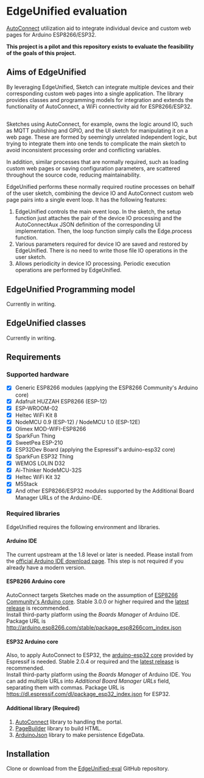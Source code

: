 # EdgeUnified evaluation

[AutoConnect](https://github.com/Hieromon/AutoConnect) utilization aid to integrate individual device and custom web pages for Arduino ESP8266/ESP32.

**This project is a pilot and this repository exists to evaluate the feasibility of the goals of this project.**

## Aims of EdgeUnified

By leveraging EdgeUnified, Sketch can integrate multiple devices and their corresponding custom web pages into a single application. The library provides classes and programming models for integration and extends the functionality of AutoConnect, a WiFi connectivity aid for ESP8266/ESP32.

##

Sketches using AutoConnect, for example, owns the logic around IO, such as MQTT publishing and GPIO, and the UI sketch for manipulating it on a web page. These are formed by seemingly unrelated independent logic, but trying to integrate them into one tends to complicate the main sketch to avoid inconsistent processing order and conflicting variables.

In addition, similar processes that are normally required, such as loading custom web pages or saving configuration parameters, are scattered throughout the source code, reducing maintainability.

EdgeUnified performs these normally required routine processes on behalf of the user sketch, combining the device IO and AutoConnect custom web page pairs into a single event loop. It has the following features:

1. EdgeUnified controls the main event loop. In the sketch, the setup function just attaches the pair of the device IO processing and the AutoConnectAux JSON definition of the corresponding UI implementation. Then, the loop function simply calls the Edge.process function.
2. Various parameters required for device IO are saved and restored by EdgeUnified. There is no need to write those file IO operations in the user sketch.
3. Allows periodicity in device IO processing. Periodic execution operations are performed by EdgeUnified.

## EdgeUnified Programming model

Currently in writing.

## EdgeUnified classes

Currently in writing.

## Requirements

### Supported hardware

  * [X] Generic ESP8266 modules (applying the ESP8266 Community's Arduino core)
  * [X] Adafruit HUZZAH ESP8266 (ESP-12)
  * [X] ESP-WROOM-02
  * [X] Heltec WiFi Kit 8
  * [X] NodeMCU 0.9 (ESP-12) / NodeMCU 1.0 (ESP-12E)
  * [X] Olimex MOD-WIFI-ESP8266
  * [X] SparkFun Thing
  * [X] SweetPea ESP-210
  * [X] ESP32Dev Board (applying the Espressif's arduino-esp32 core)
  * [X] SparkFun ESP32 Thing
  * [X] WEMOS LOLIN D32
  * [X] Ai-Thinker NodeMCU-32S
  * [X] Heltec WiFi Kit 32
  * [X] M5Stack
  * [X] And other ESP8266/ESP32 modules supported by the Additional Board Manager URLs of the Arduino-IDE.

### Required libraries

EdgeUnified requires the following environment and libraries.

#### Arduino IDE

The current upstream at the 1.8 level or later is needed. Please install from the [official Arduino IDE download page](https://www.arduino.cc/en/Main/Software). This step is not required if you already have a modern version.

#### ESP8266 Arduino core

AutoConnect targets Sketches made on the assumption of [ESP8266 Community's Arduino core](https://github.com/esp8266/Arduino). Stable 3.0.0 or higher required and the [latest release](https://github.com/esp8266/Arduino/releases/latest) is recommended.  
Install third-party platform using the *Boards Manager* of Arduino IDE. Package URL is http://arduino.esp8266.com/stable/package_esp8266com_index.json

#### ESP32 Arduino core

Also, to apply AutoConnect to ESP32, the [arduino-esp32 core](https://github.com/espressif/arduino-esp32) provided by Espressif is needed. Stable 2.0.4 or required and the [latest release](https://github.com/espressif/arduino-esp32/releases/latest) is recommended.  
Install third-party platform using the *Boards Manager* of Arduino IDE. You can add multiple URLs into *Additional Board Manager URLs* field, separating them with commas. Package URL is https://dl.espressif.com/dl/package_esp32_index.json for ESP32.

#### Additional library (Required)

1. [AutoConnect](https://github.com/Hieromon/AutoConnect) library to handling the portal.
2. [PageBuilder](https://github.com/Hieromon/PageBuilder) library to build HTML.
3. [ArduinoJson](https://github.com/bblanchon/ArduinoJson) library to make persistence EdgeData.

## Installation

Clone or download from the [EdgeUnified-eval](https://github.com/Hieromon/EdgeUnified-eval) GitHub repository.
